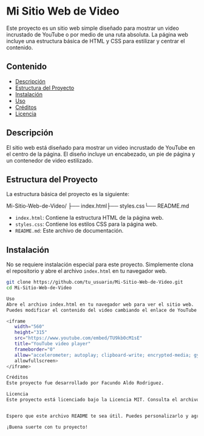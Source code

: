 # Mi Sitio Web de Video

Este proyecto es un sitio web simple diseñado para mostrar un video incrustado de YouTube o por medio de una ruta absoluta. La página web incluye una estructura básica de HTML y CSS para estilizar y centrar el contenido.

## Contenido

- [Descripción](#descripción)
- [Estructura del Proyecto](#estructura-del-proyecto)
- [Instalación](#instalación)
- [Uso](#uso)
- [Créditos](#créditos)
- [Licencia](#licencia)

## Descripción

El sitio web está diseñado para mostrar un video incrustado de YouTube en el centro de la página. El diseño incluye un encabezado, un pie de página y un contenedor de video estilizado.

## Estructura del Proyecto

La estructura básica del proyecto es la siguiente:

Mi-Sitio-Web-de-Video/ ├── index.html├── styles.css└── README.md


- `index.html`: Contiene la estructura HTML de la página web.
- `styles.css`: Contiene los estilos CSS para la página web.
- `README.md`: Este archivo de documentación.

## Instalación

No se requiere instalación especial para este proyecto. Simplemente clona el repositorio y abre el archivo `index.html` en tu navegador web.

```sh
git clone https://github.com/tu_usuario/Mi-Sitio-Web-de-Video.git
cd Mi-Sitio-Web-de-Video

Uso
Abre el archivo index.html en tu navegador web para ver el sitio web.
Puedes modificar el contenido del video cambiando el enlace de YouTube en el código HTML.

<iframe
   width="560"
   height="315"
   src="https://www.youtube.com/embed/TU9kb0cM1sE"
   title="YouTube video player"
   frameborder="0"
   allow="accelerometer; autoplay; clipboard-write; encrypted-media; gyroscope; picture-in-picture"
   allowfullscreen>
</iframe>

Créditos
Este proyecto fue desarrollado por Facundo Aldo Rodriguez.

Licencia
Este proyecto está licenciado bajo la Licencia MIT. Consulta el archivo LICENSE para más detalles.


Espero que este archivo README te sea útil. Puedes personalizarlo y agregar más detalles según tus necesidades.

¡Buena suerte con tu proyecto!
